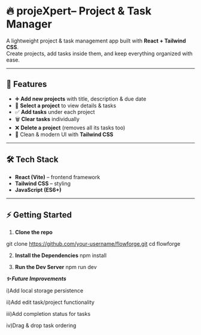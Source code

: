# 🔥 projeXpert– Project & Task Manager

A lightweight project & task management app built with **React + Tailwind CSS**.  
Create projects, add tasks inside them, and keep everything organized with ease.

---

## 🚀 Features

- ➕ **Add new projects** with title, description & due date  
- 📂 **Select a project** to view details & tasks  
- ✅ **Add tasks** under each project  
- 🗑️ **Clear tasks** individually  
- ❌ **Delete a project** (removes all its tasks too)  
- 🎨 Clean & modern UI with **Tailwind CSS**  

---

## 🛠️ Tech Stack

- **React (Vite)** – frontend framework  
- **Tailwind CSS** – styling  
- **JavaScript (ES6+)**

---

## ⚡ Getting Started

1. **Clone the repo**

git clone https://github.com/your-username/flowforge.git
cd flowforge

2. **Install the Dependencies**
   npm install

4. **Run the Dev Server**
   npm run dev

***✨ Future Improvements***

i)Add local storage persistence

ii)Add edit task/project functionality

iii)Add completion status for tasks

iv)Drag & drop task ordering
